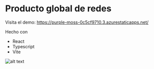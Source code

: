 # Producto global de redes
Visita el demo: 
https://purple-moss-0c5cf9710.3.azurestaticapps.net/

Hecho con 
   - React
   - Typescript
   - Vite

![alt text](https://es.vitejs.dev/logo.svg)
